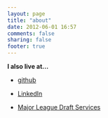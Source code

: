 ```yaml
---
layout: page
title: "about"
date: 2012-06-01 16:57
comments: false
sharing: false
footer: true
---
```


**I also live at...**

* [github](https://github.com/ajonas04)

* [LinkedIn](http://www.linkedin.com/pub/adam-jonas/2a/518/677)

* [Major League Draft Services](http://mldraft.com)

